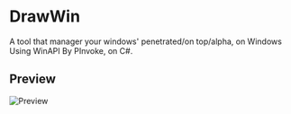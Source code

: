 # DrawWin
A tool that manager your windows' penetrated/on top/alpha, on Windows
Using WinAPI By PInvoke, on C#.

## Preview
![Preview](https://misuzu.moe/mkz/temp/title.png)